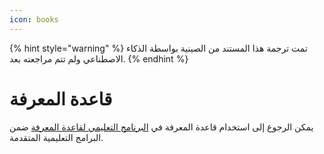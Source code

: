 ```yaml
---
icon: books
---
```


{% hint style="warning" %}
تمت ترجمة هذا المستند من الصينية بواسطة الذكاء الاصطناعي ولم تتم مراجعته بعد.
{% endhint %}

# قاعدة المعرفة

يمكن الرجوع إلى استخدام قاعدة المعرفة في [البرنامج التعليمي لقاعدة المعرفة](../../knowledge-base/knowledge-base.md) ضمن البرامج التعليمية المتقدمة.